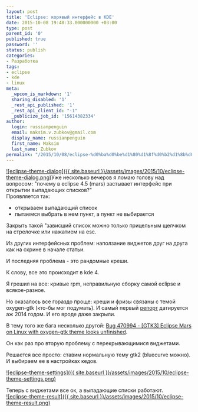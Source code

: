 ```yaml
---
layout: post
title: 'Eclipse: корявый интерфейс в KDE'
date: 2015-10-08 19:48:33.000000000 +03:00
type: post
parent_id: '0'
published: true
password: ''
status: publish
categories:
- Разработка
tags:
- eclipse
- kde
- linux
meta:
  _wpcom_is_markdown: '1'
  sharing_disabled: '1'
  _rest_api_published: '1'
  _rest_api_client_id: "-1"
  _publicize_job_id: '15614382334'
author:
  login: russianpenguin
  email: maksim.v.zubkov@gmail.com
  display_name: russianpenguin
  first_name: Maksim
  last_name: Zubkov
permalink: "/2015/10/08/eclipse-%d0%ba%d0%be%d1%80%d1%8f%d0%b2%d1%8b%d0%b9-%d0%b8%d0%bd%d1%82%d0%b5%d1%80%d1%84%d0%b5%d0%b9%d1%81-%d0%b2-kde/"
---
```

[![eclipse-theme-dialog]({{ site.baseurl }}/assets/images/2015/10/eclipse-theme-dialog.png)](/2015/10/eclipse-theme-dialog.png)Уже несколько вечеров я ломаю голову над вопросом: "почему в eclipse 4.5 (mars) застывает интерфейс при открытии выпадающих списков?"  
Проявляется так:

- открываем выпадающий список
- пытаемся выбрать в нем пункт, а пункт не выбирается

Закрыть такой "зависший список можно только прицельным щелчком на стрелочке или нажатием на esc.

Из других интерфейсных проблем: наползание виджетов друг на друга как на скрине в начале статьи.

И последняя проблема - это рандомные креши.

К слову, все это происходит в kde 4.

Я грешил на все: кривые rpm, неправильную сборку самой eclipse и всякое-разное.

Но оказалось все гораздо проще: креши и фризы связаны с темой oxygen-gtk (кто-бы мог подумать). И самый первый [репорт](https://bugs.kde.org/show_bug.cgi?id=339174) датируется аж 2014 годом. И его вроде даже закрыли.

В тему того же бага несколько другой: [Bug 470994 - [GTK3] Eclipse Mars on Linux with oxygen-gtk theme looks unfinished](https://bugs.eclipse.org/bugs/show_bug.cgi?id=470994).

Он как раз про вторую проблему с перекрывающимися виджетами.

Решается все просто: ставим нормальную тему gtk2 (bluecurve можно).  
И выбираем ее в настройках кедов.

[![eclipse-theme-settings]({{ site.baseurl }}/assets/images/2015/10/eclipse-theme-settings.png)](/?attachment_id=617)

Теперь с виджетами все ок, а выпадающие списки работают.  
[![eclipse-theme-result]({{ site.baseurl }}/assets/images/2015/10/eclipse-theme-result.png)](/2015/10/eclipse-theme-result.png)

